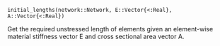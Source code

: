 ```
initial_lengths(network::Network, E::Vector{<:Real}, A::Vector{<:Real})
```

Get the required unstressed length of elements given an element-wise material stiffness vector E and cross sectional area vector A.

